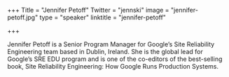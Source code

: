 +++
Title = "Jennifer Petoff"
Twitter = "jennski"
image = "jennifer-petoff.jpg"
type = "speaker"
linktitle = "jennifer-petoff"

+++

Jennifer Petoff is a Senior Program Manager for Google’s Site Reliability Engineering team based in Dublin, Ireland. She is the global lead for Google’s SRE EDU program and is one of the co-editors of the best-selling book, Site Reliability Engineering: How Google Runs Production Systems.
